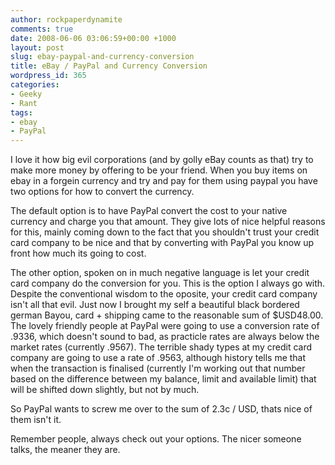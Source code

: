 ```yaml
---
author: rockpaperdynamite
comments: true
date: 2008-06-06 03:06:59+00:00 +1000
layout: post
slug: ebay-paypal-and-currency-conversion
title: eBay / PayPal and Currency Conversion
wordpress_id: 365
categories:
- Geeky
- Rant
tags:
- ebay
- PayPal
---
```


I love it how big evil corporations (and by golly eBay counts as that) try to make more money by offering to be your friend. When you buy items on ebay in a forgein currency and try and pay for them using paypal you have two options for how to convert the currency.

The default option is to have PayPal convert the cost to your native currency and charge you that amount. They give lots of nice helpful reasons for this, mainly coming down to the fact that you shouldn't trust your credit card company to be nice and that by converting with PayPal you know up front how much its going to cost.

The other option, spoken on in much negative language is let your credit card company do the conversion for you. This is the option I always go with. Despite the conventional wisdom to the oposite, your credit card company isn't all that evil. Just now I brought my self a beautiful black bordered german Bayou, card + shipping came to the reasonable sum of $USD48.00. The lovely friendly people at PayPal were going to use a conversion rate of .9336, which doesn't sound to bad, as practicle rates are always below the market rates (currently .9567). The terrible shady types at my credit card company are going to use a rate of .9563, although history tells me that when the transaction is finalised (currently I'm working out that number based on the difference between my balance, limit and available limit) that will be shifted down slightly, but not by much.

So PayPal wants to screw me over to the sum of 2.3c / USD, thats nice of them isn't it.

Remember people, always check out your options. The nicer someone talks, the meaner they are.
